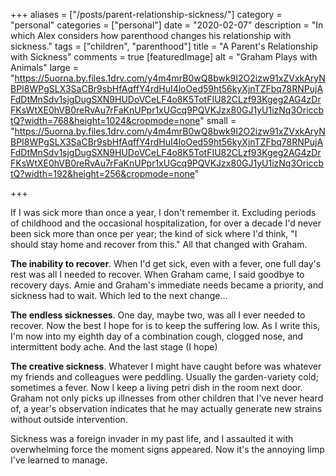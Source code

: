 +++
aliases = ["/posts/parent-relationship-sickness/"]
category = "personal"
categories = ["personal"]
date = "2020-02-07"
description = "In which Alex considers how parenthood changes his relationship with sickness."
tags = ["children", "parenthood"]
title = "A Parent's Relationship with Sickness"
comments = true
[featuredImage]
  alt = "Graham Plays with Animals"
  large = "https://5uorna.by.files.1drv.com/y4m4mrB0wQ8bwk9I2O2izw91xZVxkAryNBPI8WPgSLX3SaCBr9sbHfAqffY4rdHuI4loOed59ht56kyXjnTZFbq78RNPujAFdDtMnSdv1sjgDugSXN9HUDoVCeLF4o8K5TotFIU82CLzf93Kgeg2AG4zDrFKsWtXE0hVB0reRvAu7rFaKnUPpr1xUGcq9PQVKJzx80GJ1yU1izNq3OriccbtQ?width=768&height=1024&cropmode=none"
  small = "https://5uorna.by.files.1drv.com/y4m4mrB0wQ8bwk9I2O2izw91xZVxkAryNBPI8WPgSLX3SaCBr9sbHfAqffY4rdHuI4loOed59ht56kyXjnTZFbq78RNPujAFdDtMnSdv1sjgDugSXN9HUDoVCeLF4o8K5TotFIU82CLzf93Kgeg2AG4zDrFKsWtXE0hVB0reRvAu7rFaKnUPpr1xUGcq9PQVKJzx80GJ1yU1izNq3OriccbtQ?width=192&height=256&cropmode=none"

+++

If I was sick more than once a year, I don't remember it. Excluding periods of childhood and the occasional hospitalization, for over a decade I'd never been sick more than once per year; the kind of sick where I'd think, "I should stay home and recover from this." All that changed with Graham.

**The inability to recover**. When I'd get sick, even with a fever, one full day's rest was all I needed to recover. When Graham came, I said goodbye to recovery days. Amie and Graham's immediate needs became a priority, and sickness had to wait. Which led to the next change...

**The endless sicknesses**. One day, maybe two, was all I ever needed to recover. Now the best I hope for is to keep the suffering low. As I write this, I'm now into my eighth day of a combination cough, clogged nose, and intermittent body ache. And the last stage (I hope)

**The creative sickness**. Whatever I might have caught before was whatever my friends and colleagues were peddling.  Usually the garden-variety cold; sometimes a fever. Now I keep a living petri dish in the room next door. Graham not only picks up illnesses from other children that I've never heard of, a year's observation indicates that he may actually generate new strains without outside intervention.

Sickness was a foreign invader in my past life, and I assaulted it with overwhelming force the moment signs appeared.  Now it's the annoying limp I've learned to manage.


